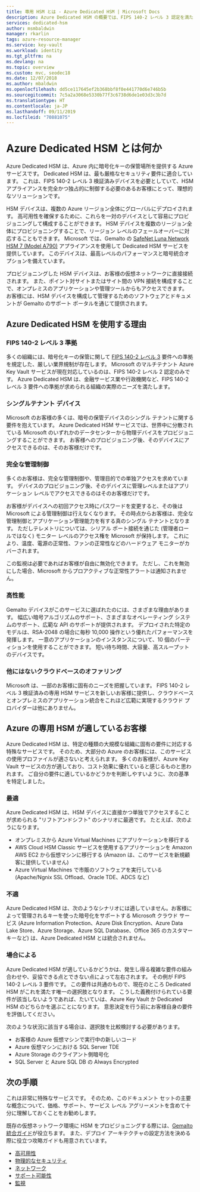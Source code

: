 ```yaml
---
title: 専用 HSM とは - Azure Dedicated HSM | Microsoft Docs
description: Azure Dedicated HSM の概要では、FIPS 140-2 レベル 3 認定を満たす Azure 内でのキーの保管機能について説明します
services: dedicated-hsm
author: msmbaldwin
manager: rkarlin
tags: azure-resource-manager
ms.service: key-vault
ms.workload: identity
ms.tgt_pltfrm: na
ms.devlang: na
ms.topic: overview
ms.custom: mvc, seodec18
ms.date: 12/07/2018
ms.author: mbaldwin
ms.openlocfilehash: dd5ce117645ef2b368bbf8f0e441770d6e746b5b
ms.sourcegitcommit: 7c5a2a3068e5330b77f3c6738d6de1e03d3c3b7d
ms.translationtype: HT
ms.contentlocale: ja-JP
ms.lasthandoff: 09/11/2019
ms.locfileid: "70881075"
---
```

# <a name="what-is-azure-dedicated-hsm"></a>Azure Dedicated HSM とは何か

Azure Dedicated HSM は、Azure 内に暗号化キーの保管場所を提供する Azure サービスです。 Dedicated HSM は、最も厳格なセキュリティ要件に適合しています。 これは、FIPS 140-2 レベル 3 検証済みデバイスを必要としていて、HSM アプライアンスを完全かつ独占的に制御する必要のあるお客様にとって、理想的なソリューションです。 

 HSM デバイスは、複数の Azure リージョン全体にグローバルにデプロイされます。 高可用性を確保するために、これらを一対のデバイスとして容易にプロビジョニングして構成することができます。 HSM デバイスを複数のリージョン全体にプロビジョニングすることで、リージョン レベルのフェールオーバーに対応することもできます。 Microsoft では、Gemalto の [SafeNet Luna Network HSM 7 (Model A790)](https://safenet.gemalto.com/data-encryption/hardware-security-modules-hsms/safenet-network-hsm/) アプライアンスを使用して Dedicated HSM サービスを提供しています。 このデバイスは、最高レベルのパフォーマンスと暗号統合オプションを備えています。 

プロビジョニングした HSM デバイスは、お客様の仮想ネットワークに直接接続されます。 また、ポイント対サイトまたはサイト間の VPN 接続を構成することで、オンプレミスのアプリケーションや管理ツールからもアクセスできます。 お客様には、HSM デバイスを構成して管理するためのソフトウェアとドキュメントが Gemalto のサポート ポータルを通じて提供されます。

## <a name="why-use-azure-dedicated-hsm"></a>Azure Dedicated HSM を使用する理由

### <a name="fips-140-2-level-3-compliance"></a>FIPS 140-2 レベル 3 準拠

多くの組織には、暗号化キーの保管に関して [FIPS 140-2 レベル 3](https://csrc.nist.gov/publications/detail/fips/140/2/final) 要件への準拠を規定した、厳しい業界規制が存在します。 Microsoft のマルチテナント Azure Key Vault サービスが現在対応しているのは、FIPS 140-2 レベル 2 認定のみです。 Azure Dedicated HSM は、金融サービス業や行政機関など、FIPS 140-2 レベル 3 要件への準拠が求められる組織の実際のニーズを満たします。

### <a name="single-tenant-devices"></a>シングルテナント デバイス

Microsoft のお客様の多くは、暗号の保管デバイスのシングル テナントに関する要件を抱えています。 Azure Dedicated HSM サービスでは、世界中に分散されている Microsoft のいずれかのデータセンターから物理デバイスをプロビジョニングすることができます。 お客様へのプロビジョニング後、そのデバイスにアクセスできるのは、そのお客様だけです。

### <a name="full-administrative-control"></a>完全な管理制御

多くのお客様は、完全な管理制御や、管理目的での単独アクセスを求めています。 デバイスのプロビジョニング後、そのデバイスに管理レベルまたはアプリケーション レベルでアクセスできるのはそのお客様だけです。

 お客様がデバイスへの初回アクセス時にパスワードを変更すると、その後は Microsoft による管理制御は行えなくなります。 その時点からお客様は、完全な管理制御とアプリケーション管理能力を有する真のシングル テナントとなります。 ただしテレメトリについては、シリアル ポート接続を通じた (管理者ロールではなく) モニター レベルのアクセス権を Microsoft が保持します。 これにより、温度、電源の正常性、ファンの正常性などのハードウェア モニターがカバーされます。 
 
 この監視は必要であればお客様が自由に無効化できます。 ただし、これを無効にした場合、Microsoft からプロアクティブな正常性アラートは通知されません。

### <a name="high-performance"></a>高性能

Gemalto デバイスがこのサービスに選ばれたのには、さまざまな理由があります。 幅広い暗号アルゴリズムのサポート、さまざまなオペレーティング システムのサポート、広範な API のサポートが提供されます。 デプロイされた特定のモデルは、RSA-2048 の場合に毎秒 10,000 操作という優れたパフォーマンスを発揮します。 一意のアプリケーションのインスタンスについて、10 個のパーティションを使用することができます。 短い待ち時間、大容量、高スループットのデバイスです。

### <a name="unique-cloud-based-offering"></a>他にはないクラウドベースのオファリング

Microsoft は、一部のお客様に固有のニーズを把握しています。 FIPS 140-2 レベル 3 検証済みの専用 HSM サービスを新しいお客様に提供し、クラウドベースとオンプレミスのアプリケーション統合をこれほど広範に実現するクラウド プロバイダーは他にありません。

## <a name="is-azure-dedicated-hsm-right-for-you"></a>Azure の専用 HSM が適しているお客様

Azure Dedicated HSM は、特定の種類の大規模な組織に固有の要件に対応する特殊なサービスです。 そのため、大部分の Azure のお客様には、このサービスの使用プロファイルが適さないと考えられます。 多くのお客様が、Azure Key Vault サービスの方が適しており、コスト効果に優れていると感じるものと思われます。 ご自分の要件に適しているかどうかを判断しやすいように、次の基準を特定しました。

### <a name="best-fit"></a>最適

Azure Dedicated HSM は、HSM デバイスに直接かつ単独でアクセスすることが求められる "リフトアンドシフト" のシナリオに最適です。 たとえば、次のようになります。

- オンプレミスから Azure Virtual Machines にアプリケーションを移行する
- AWS Cloud HSM Classic サービスを使用するアプリケーションを Amazon AWS EC2 から仮想マシンに移行する (Amazon は、このサービスを新規顧客に提供していません)
- Azure Virtual Machines で市販のソフトウェアを実行している (Apache/Ngnix SSL Offload、Oracle TDE、ADCS など) 

### <a name="not-a-fit"></a>不適

Azure Dedicated HSM は、次のようなシナリオには適していません。お客様によって管理されるキーを使った暗号化をサポートする Microsoft クラウド サービス (Azure Information Protection、Azure Disk Encryption、Azure Data Lake Store、Azure Storage、Azure SQL Database、Office 365 のカスタマー キーなど) は、Azure Dedicated HSM とは統合されません。

### <a name="it-depends"></a>場合による

Azure Dedicated HSM が適しているかどうかは、発生し得る複雑な要件の組み合わせや、妥協できる点とできない点によって左右されます。 その例が FIPS 140-2 レベル 3 要件です。 この要件は共通のもので、現在のところ Dedicated HSM がこれを満たす唯一の選択肢となります。 こうした義務付けられている要件が該当しないようであれば、たいていは、Azure Key Vault か Dedicated HSM のどちらかを選ぶことになります。 意思決定を行う前にお客様自身の要件を評価してください。

次のような状況に該当する場合は、選択肢を比較検討する必要があります。 

- お客様の Azure 仮想マシンで実行中の新しいコード
- Azure 仮想マシンにおける SQL Server TDE
- Azure Storage のクライアント側暗号化
- SQL Server と Azure SQL DB の Always Encrypted

## <a name="next-steps"></a>次の手順

これは非常に特殊なサービスです。 そのため、このドキュメント セットの主要な概念について、価格、サポート、サービス レベル アグリーメントを含めて十分に理解しておくことをお勧めします。 

既存の仮想ネットワーク環境に HSM をプロビジョニングする際には、[Gemalto 統合ガイド](https://safenet.gemalto.com/partners/microsoft/)が役立ちます。 また、デプロイ アーキテクチャの設定方法を決める際に役立つ攻略ガイドも用意されています。

* [高可用性](high-availability.md)
* [物理的なセキュリティ](physical-security.md)
* [ネットワーク](networking.md)
* [サポート可能性](supportability.md)
* [監視](monitoring.md)
